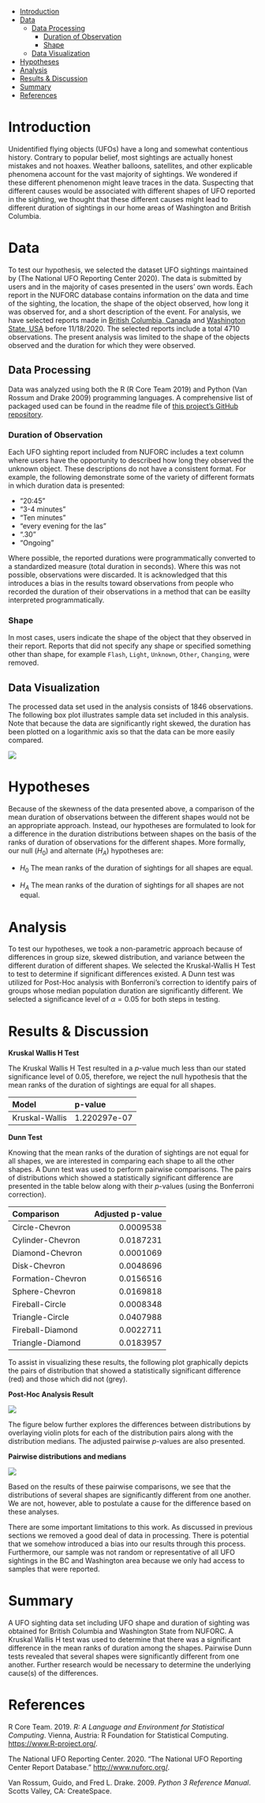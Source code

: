 -   [Introduction](#introduction)
-   [Data](#data)
    -   [Data Processing](#data-processing)
        -   [Duration of Observation](#duration-of-observation)
        -   [Shape](#shape)
    -   [Data Visualization](#data-visualization)
-   [Hypotheses](#hypotheses)
-   [Analysis](#analysis)
-   [Results & Discussion](#results-discussion)
-   [Summary](#summary)
-   [References](#references)

Introduction
============

Unidentified flying objects (UFOs) have a long and somewhat contentious
history. Contrary to popular belief, most sightings are actually honest
mistakes and not hoaxes. Weather balloons, satellites, and other
explicable phenomena account for the vast majority of sightings. We
wondered if these different phenomenon might leave traces in the data.
Suspecting that different causes would be associated with different
shapes of UFO reported in the sighting, we thought that these different
causes might lead to different duration of sightings in our home areas
of Washington and British Columbia.

Data
====

To test our hypothesis, we selected the dataset UFO sightings maintained
by (The National UFO Reporting Center 2020). The data is submitted by
users and in the majority of cases presented in the users’ own words.
Each report in the NUFORC database contains information on the data and
time of the sighting, the location, the shape of the object observed,
how long it was observed for, and a short description of the event. For
analysis, we have selected reports made in [British Columbia,
Canada](http://www.nuforc.org/webreports/ndxlBC.html) and [Washington
State, USA](http://www.nuforc.org/webreports/ndxlWA.html) before
11/18/2020. The selected reports include a total 4710 observations. The
present analysis was limited to the shape of the objects observed and
the duration for which they were observed.

Data Processing
---------------

Data was analyzed using both the R (R Core Team 2019) and Python (Van
Rossum and Drake 2009) programming languages. A comprehensive list of
packaged used can be found in the readme file of [this project’s GitHub
repository](https://github.com/UBC-MDS/out_of_this_world).

### Duration of Observation

Each UFO sighting report included from NUFORC includes a text column
where users have the opportunity to described how long they observed the
unknown object. These descriptions do not have a consistent format. For
example, the following demonstrate some of the variety of different
formats in which duration data is presented:

-   “20:45”
-   “3-4 minutes”
-   “Ten minutes”
-   “every evening for the las”
-   “.30”
-   “Ongoing”

Where possible, the reported durations were programmatically converted
to a standardized measure (total duration in seconds). Where this was
not possible, observations were discarded. It is acknowledged that this
introduces a bias in the results toward observations from people who
recorded the duration of their observations in a method that can be
easilty interpreted programmatically.

### Shape

In most cases, users indicate the shape of the object that they observed
in their report. Reports that did not specify any shape or specified
something other than shape, for example `Flash`, `Light`, `Unknown`,
`Other`, `Changing`, were removed.

Data Visualization
------------------

The processed data set used in the analysis consists of 1846
observations. The following box plot illustrates sample data set
included in this analysis. Note that because the data are significantly
right skewed, the duration has been plotted on a logarithmic axis so
that the data can be more easily compared.

![](../results/ufo_duration_distribution.png)

Hypotheses
==========

Because of the skewness of the data presented above, a comparison of the
mean duration of observations between the different shapes would not be
an appropriate approach. Instead, our hypotheses are formulated to look
for a difference in the duration distributions between shapes on the
basis of the ranks of duration of observations for the different shapes.
More formally, our null (*H*<sub>0</sub>) and alternate
(*H*<sub>*A*</sub>) hypotheses are:

-   *H*<sub>0</sub> The mean ranks of the duration of sightings for all
    shapes are equal.

-   *H*<sub>*A*</sub> The mean ranks of the duration of sightings for
    all shapes are not equal.

Analysis
========

To test our hypotheses, we took a non-parametric approach because of
differences in group size, skewed distribution, and variance between the
different duration of different shapes. We selected the Kruskal-Wallis H
Test to test to determine if significant differences existed. A Dunn
test was utilized for Post-Hoc analysis with Bonferroni’s correction to
identify pairs of groups whose median population duration are
significantly different. We selected a significance level of *α* = 0.05
for both steps in testing.

Results & Discussion
====================

**Kruskal Wallis H Test**

The Kruskal Wallis H Test resulted in a *p*-value much less than our
stated significance level of 0.05, therefore, we reject the null
hypothesis that the mean ranks of the duration of sightings are equal
for all shapes.

| Model          | p-value      |
|:---------------|:-------------|
| Kruskal-Wallis | 1.220297e-07 |

**Dunn Test**

Knowing that the mean ranks of the duration of sightings are not equal
for all shapes, we are interested in comparing each shape to all the
other shapes. A Dunn test was used to perform pairwise comparisons. The
pairs of distributions which showed a statistically significant
difference are presented in the table below along with their *p*-values
(using the Bonferroni correction).

| Comparison        |  Adjusted p-value|
|:------------------|-----------------:|
| Circle-Chevron    |         0.0009538|
| Cylinder-Chevron  |         0.0187231|
| Diamond-Chevron   |         0.0001069|
| Disk-Chevron      |         0.0048696|
| Formation-Chevron |         0.0156516|
| Sphere-Chevron    |         0.0169818|
| Fireball-Circle   |         0.0008348|
| Triangle-Circle   |         0.0407988|
| Fireball-Diamond  |         0.0022711|
| Triangle-Diamond  |         0.0183957|

To assist in visualizing these results, the following plot graphically
depicts the pairs of distribution that showed a statistically
significant difference (red) and those which did not (grey).

**Post-Hoc Analysis Result**

![](../results/pairwise_plt.png)

The figure below further explores the differences between distributions
by overlaying violin plots for each of the distribution pairs along with
the distribution medians. The adjusted pairwise *p*-values are also
presented.

**Pairwise distributions and medians**

![](../results/median_plt.png)

Based on the results of these pairwise comparisons, we see that the
distributions of several shapes are significantly different from one
another. We are not, however, able to postulate a cause for the
difference based on these analyses.

There are some important limitations to this work. As discussed in
previous sections we removed a good deal of data in processing. There is
potential that we somehow introduced a bias into our results through
this process. Furthermore, our sample was not random or representative
of all UFO sightings in the BC and Washington area because we only had
access to samples that were reported.

Summary
=======

A UFO sighting data set including UFO shape and duration of sighting was
obtained for British Columbia and Washington State from NUFORC. A
Kruskal Wallis H test was used to determine that there was a significant
difference in the mean ranks of duration among the shapes. Pairwise Dunn
tests revealed that several shapes were significantly different from one
another. Further research would be necessary to determine the underlying
cause(s) of the differences.

References
==========

R Core Team. 2019. *R: A Language and Environment for Statistical
Computing*. Vienna, Austria: R Foundation for Statistical Computing.
<https://www.R-project.org/>.

The National UFO Reporting Center. 2020. “The National UFO Reporting
Center Report Database.” <http://www.nuforc.org/>.

Van Rossum, Guido, and Fred L. Drake. 2009. *Python 3 Reference Manual*.
Scotts Valley, CA: CreateSpace.
